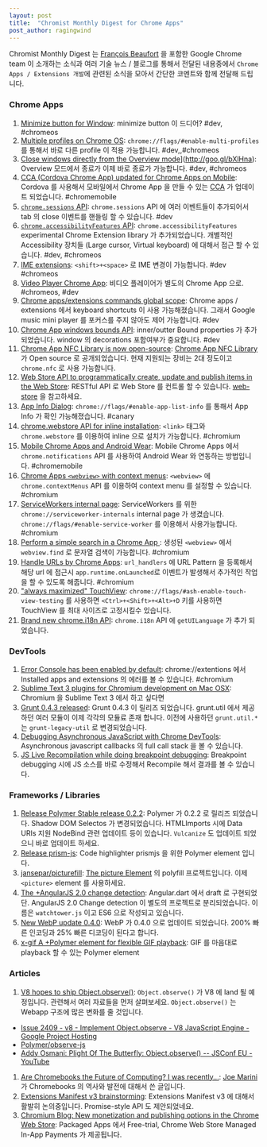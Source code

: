 ```yaml
---
layout: post
title:  "Chromist Monthly Digest for Chrome Apps"
post_author: ragingwind
---
```


Chromist Monthly Digest 는 [François Beaufort](http://goo.gl/BjqXy9) 을 포함한 Google Chrome team 이 소개하는 소식과 여러 기술 뉴스 / 블로그를 통해서 전달된 내용중에서 `Chrome Apps / Extensions 개발`에 관련된 소식을 모아서 간단한 코멘트와 함께 전달해 드립니다. 

### Chrome Apps

1. [Minimize button for Window](http://goo.gl/34GqKt): minimize button 이 드디어? #dev, #chromeos
1. [Multiple profiles on Chrome OS](http://goo.gl/xqZJ8f): `chrome://flags/#enable-multi-profiles` 를 통해서 바로 다른 profile 이 적용 가능합니다. #dev,,#chromeos
1. [Close windows directly from the Overview mode](http://goo.gl/bXlHna)](http://goo.gl/bXlHna): Overview 모드에서 종료가 이제 바로 종료가 가능합니다.  #dev, #chromeos
1. [CCA (Cordova Chrome App) updated for Chrome Apps on Mobile](http://goo.gl/HI5Mhu): Cordova 를 사용해서 모바일에서 Chrome App 을 만들 수 있는 [CCA](http://goo.gl/nU5O6U) 가 업데이트 되었습니다. #chromemobile
1. [`chrome.sessions` API](http://goo.gl/pJGYWp): `chrome.sessions` API 에 여러 이벤트들이 추가되어서 tab 의 close 이벤트를 핸들링 할 수 있습니다. #dev
1. [`chrome.accessibilityFeatures` API](http://goo.gl/iFzYaL): `chrome.accessibilityFeatures` experimental Chrome Extension library 가 추가되었습니다. 개별적인 Accessibility 장치들 (Large cursor, Virtual keyboard) 에 대해서 접근 할 수 있습니다. #dev, #chromeos
1. [IME extensions](http://goo.gl/q9YImo): `<shift>+<space>` 로 IME 변경이 가능합니다. #dev #chromeos
1. [Video Player Chrome App](http://goo.gl/sgAaui): 비디오 플레이어가 별도의 Chrome App 으로. #chromeos, #dev
1. [Chrome apps/extensions commands global scope](http://goo.gl/j1ZbjK): Chrome apps / extensions 에서 keyboard shortcuts 이 사용 가능해졌습니다. 그래서 Google music mini player 를 포커스를 주지 않아도 제어 가능합니다. #dev
1. [Chrome App windows bounds API](http://goo.gl/4rzkJN): inner/outter Bound properties 가 추가되었습니다. window 의 decorations 포함여부가 중요합니다. #dev
1. [Chrome App NFC Library is now open-source](http://goo.gl/UYdsBR): [Chrome App NFC Library](http://goo.gl/1odqXO) 가 Open source 로 공개되었습니다. 현재 지원되는 장비는 2대 정도이고 `chrome.nfc` 로 사용 가능합니다.
1. [Web Store API to programmatically create, update and publish items in the Web Store](http://goo.gl/Hp6L7l): RESTful API 로  Web Store 를 컨트롤 할 수 있습니다. [web-store](http://goo.gl/3dVfG1) 을 참고하세요.
1. [App Info Dialog](http://goo.gl/oLpyb8): `chrome://flags/#enable-app-list-info` 를 통해서 App Info 가 확인 가능해졌습니다. #canary
1. [chrome.webstore API for inline installation](http://goo.gl/sT7aAU): `<link>` 태그와 `chrome.webstore` 를 이용하여 inline 으로 설치가 가능합니다. #chromium
1. [Mobile Chrome Apps and Android Wear](http://goo.gl/EE1zaG): Mobile Chrome Apps 에서 `chrome.notifications` API 를 사용하여 Android Wear 와 연동하는 방법입니다. #chromemobile
1. [Chrome Apps `<webview>` with context menus](http://goo.gl/e2Gth7): `<webview>` 에 `chrome.contextMenus` API 를 이용하여 context menu 를 설정할 수 있습니다. #chromium
1. [ServiceWorkers internal page](http://goo.gl/gfCxzk): ServiceWorkers 를 위한 `chrome://serviceworker-internals` internal page 가 생겼습니다. `chrome://flags/#enable-service-worker` 를 이용해서 사용가능합니다. #chromium
1. [Perform a simple search in a Chrome App <webview>](http://goo.gl/OGKbG5): 생성된 `<webview>` 에서 `webview.find` 로 문자열 검색이 가능합니다. #chromium
1. [Handle URLs by Chrome Apps](http://goo.gl/BSrZRr): `url_handlers` 에 URL Pattern 을 등록해서 해당 url 에 접근시 `app.runtime.onLaunched`로 이벤트가 발생해서 추가적인 작업을 할 수 있도록 해줍니다. #chromium
1. ["always maximized" TouchView](http://goo.gl/bG8u1v): `chrome://flags/#ash-enable-touch-view-testing` 를 사용하면 `<Ctrl>+<Shift>+<Alt>+D` 키를 사용하면 TouchView 를 최대 사이즈로 고정시킬수 있습니다.
1. [Brand new chrome.i18n API](http://goo.gl/r7Omgi): `chrome.i18n` API 에 `getUILanguage` 가 추가 되었습니다.

### DevTools

1. [Error Console has been enabled by default](http://goo.gl/AHtOCH): chrome://extentions 에서 Installed apps and extensions 의 에러를 볼 수 있습니다. #chromium
1. [Sublime Text 3 plugins for Chromium development on Mac OSX](http://goo.gl/mzNd9f): Chromium 을 Sublime Text 3 에서 하고 싶다면
1. [Grunt 0.4.3 released](http://goo.gl/DVW5cw): Grunt 0.4.3 이 릴리즈 되었습니다. grunt.util 에서 제공하던 여러 모듈이 이제 각각의 모듈료 존재 합니다. 이전에 사용하던 `grunt.util.*` 는 `grunt-legacy-util` 로 변경되었습니다.
1. [Debugging Asynchronous JavaScript with Chrome DevTools](http://goo.gl/wXDrIf): Asynchronous javascript callbacks 의 full call stack 을 볼 수 있습니다.
1. [JS Live Recompilation while doing breakpoint debugging](http://goo.gl/HsDT67): Breakpoint debugging 시에 JS 소스를 바로 수정해서 Recompile 해서 결과를 볼 수 있습니다.

### Frameworks / Libraries

1. [Release Polymer Stable release 0.2.2](http://goo.gl/pLaOG8): Polymer 가 0.2.2 로 릴리즈 되었습니다. Shadow DOM Selectos 가 변경되었습니다. HTMLImports 시에 Data URIs 지원 NodeBind 관련 업데이트 등이 있습니다. `Vulcanize` 도 업데이트 되었으니 바로 업데이트 하세요.
1. [Release prism-js](http://goo.gl/ecw6vc): Code highlighter prismjs 을 위한 Polymer element 입니다.
1. [jansepar/picturefill](http://goo.gl/4N7whj): [The picture Element](http://goo.gl/jXv27) 의 polyfill 프로젝트입니다. 이제 `<picture>` element 를 사용하세요.
1. [The +AngularJS  2.0 change detection](http://goo.gl/KCTcEq): Angular.dart 에서 draft 로 구현되었단. AngularJS 2.0 Change detection 이 별도의 프로젝트로 분리되었습니다. 이름은 `watchtower.js` 이고 ES6 으로 작성되고 있습니다.
1. [New WebP update 0.4.0](http://goo.gl/suhJma): WebP 가 0.4.0 으로 업데이트 되었습니다. 200% 빠른 인코딩과 25% 빠른 디코딩이 된다고 합니다.
1. [x-gif A +Polymer element for flexible GIF playback](http://goo.gl/Znmuiv): GIF 를 마음대로 playback 할 수 있는 Polymer element

### Articles

1. [V8 hopes to ship Object.observe()](http://goo.gl/A7XiV6): `Object.observe()` 가 V8 에 land 될 예정입니다. 관련해서 여러 자료들을 먼저 살펴보세요. `Object.observe()` 는 Webapp 구조에 많은 변화를 줄 것입니다.
  - [Issue 2409 - v8 - Implement Object.observe - V8 JavaScript Engine - Google Project Hosting](http://goo.gl/V9xnzu)
  - [Polymer/observe-js](http://goo.gl/eJnZVm)
  - [Addy Osmani: Plight Of The Butterfly: Object.observe() -- JSConf EU - YouTube](http://goo.gl/72Kvz5)
1. [Are Chromebooks the Future of Computing? I was recently…](http://goo.gl/l9gYNq): [Joe Marini](http://goo.gl/MSd5fV) 가 Chromebooks 의 역사와 발전에 대해서 쓴 글입니다.
1. [Extensions Manifest v3 brainstorming](http://goo.gl/z8aXUK): Extensions Manifest v3 에 대해서 활발히 논의중입니다. Promise-style API 도 제안되었네요.
1. [Chromium Blog: New monetization and publishing options in the Chrome Web Store](http://goo.gl/7uCRTG): Packaged Apps 에서 Free-trial, Chrome Web Store Managed In-App Payments 가 제공됩니다.
